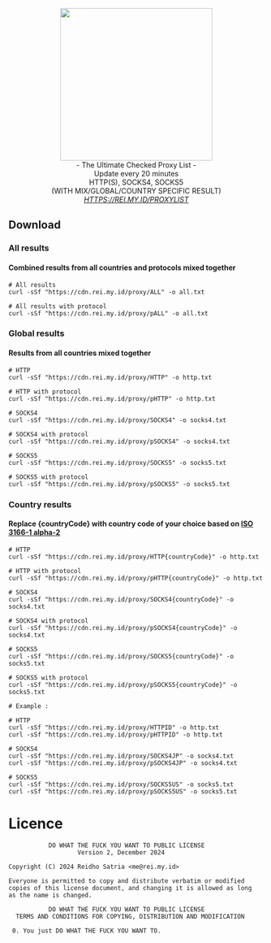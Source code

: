 <p align='center'>
<img src='https://i.ibb.co/YLQtsJY/yakumo.png' width='300'/><br/>
- The Ultimate Checked Proxy List -<br/> 
Update every 20 minutes<br/>
HTTP(S), SOCKS4, SOCKS5<br/>
(WITH MIX/GLOBAL/COUNTRY SPECIFIC RESULT)<br/>
<a href="https://rei.my.id/proxylist"><i>HTTPS://REI.MY.ID/PROXYLIST</i></a>
</p>

## Download

### All results
#### Combined results from all countries and protocols mixed together
```
# All results
curl -sSf "https://cdn.rei.my.id/proxy/ALL" -o all.txt

# All results with protocol
curl -sSf "https://cdn.rei.my.id/proxy/pALL" -o all.txt
```

### Global results
#### Results from all countries mixed together
```
# HTTP
curl -sSf "https://cdn.rei.my.id/proxy/HTTP" -o http.txt

# HTTP with protocol
curl -sSf "https://cdn.rei.my.id/proxy/pHTTP" -o http.txt

# SOCKS4
curl -sSf "https://cdn.rei.my.id/proxy/SOCKS4" -o socks4.txt

# SOCKS4 with protocol
curl -sSf "https://cdn.rei.my.id/proxy/pSOCKS4" -o socks4.txt

# SOCKS5
curl -sSf "https://cdn.rei.my.id/proxy/SOCKS5" -o socks5.txt

# SOCKS5 with protocol
curl -sSf "https://cdn.rei.my.id/proxy/pSOCKS5" -o socks5.txt
```
### Country results
#### Replace {countryCode} with country code of your choice based on [ISO 3166-1 alpha-2](https://en.wikipedia.org/wiki/ISO_3166-1_alpha-2#Officially_assigned_code_elements)
```
# HTTP
curl -sSf "https://cdn.rei.my.id/proxy/HTTP{countryCode}" -o http.txt

# HTTP with protocol
curl -sSf "https://cdn.rei.my.id/proxy/pHTTP{countryCode}" -o http.txt

# SOCKS4
curl -sSf "https://cdn.rei.my.id/proxy/SOCKS4{countryCode}" -o socks4.txt

# SOCKS4 with protocol
curl -sSf "https://cdn.rei.my.id/proxy/pSOCKS4{countryCode}" -o socks4.txt

# SOCKS5
curl -sSf "https://cdn.rei.my.id/proxy/SOCKS5{countryCode}" -o socks5.txt

# SOCKS5 with protocol
curl -sSf "https://cdn.rei.my.id/proxy/pSOCKS5{countryCode}" -o socks5.txt

# Example :

# HTTP
curl -sSf "https://cdn.rei.my.id/proxy/HTTPID" -o http.txt
curl -sSf "https://cdn.rei.my.id/proxy/pHTTPID" -o http.txt

# SOCKS4
curl -sSf "https://cdn.rei.my.id/proxy/SOCKS4JP" -o socks4.txt
curl -sSf "https://cdn.rei.my.id/proxy/pSOCKS4JP" -o socks4.txt

# SOCKS5
curl -sSf "https://cdn.rei.my.id/proxy/SOCKS5US" -o socks5.txt
curl -sSf "https://cdn.rei.my.id/proxy/pSOCKS5US" -o socks5.txt
```

# Licence

```
           DO WHAT THE FUCK YOU WANT TO PUBLIC LICENSE
                   Version 2, December 2024
 
Copyright (C) 2024 Reidho Satria <me@rei.my.id>

Everyone is permitted to copy and distribute verbatim or modified
copies of this license document, and changing it is allowed as long
as the name is changed.
 
           DO WHAT THE FUCK YOU WANT TO PUBLIC LICENSE
  TERMS AND CONDITIONS FOR COPYING, DISTRIBUTION AND MODIFICATION

 0. You just DO WHAT THE FUCK YOU WANT TO.
```
